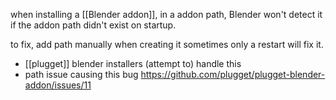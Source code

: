 when installing a [[Blender addon]], in a addon path, Blender won't detect it if the addon path didn't exist on startup.

to fix, add path manually when creating it
sometimes only a restart will fix it.

- [[plugget]] blender installers (attempt to) handle this
- path issue causing this bug https://github.com/plugget/plugget-blender-addon/issues/11

